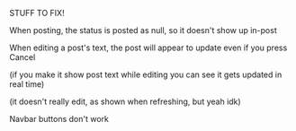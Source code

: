 STUFF TO FIX!

When posting, the status is posted as null, so it doesn't show up in-post

When editing a post's text, the post will appear to update even if you press Cancel

  (if you make it show post text while editing you can see it gets updated in real time)
  
  (it doesn't really edit, as shown when refreshing, but yeah idk)

Navbar buttons don't work
